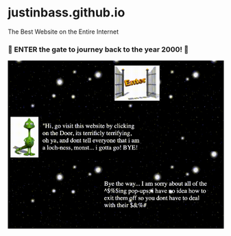 # justinbass.github.io
The Best Website on the Entire Internet

### 🎉 ENTER the gate to journey back to the year 2000! 🎉

[<img src="https://github.com/SarahBass/Android-PlayStore-Icons/blob/main/Screen%20Recording%202023-06-09%20at%208.51.10%20PM.gif">](https://justinbass.github.io/geocities.ws/jujubeeks/index.html)
